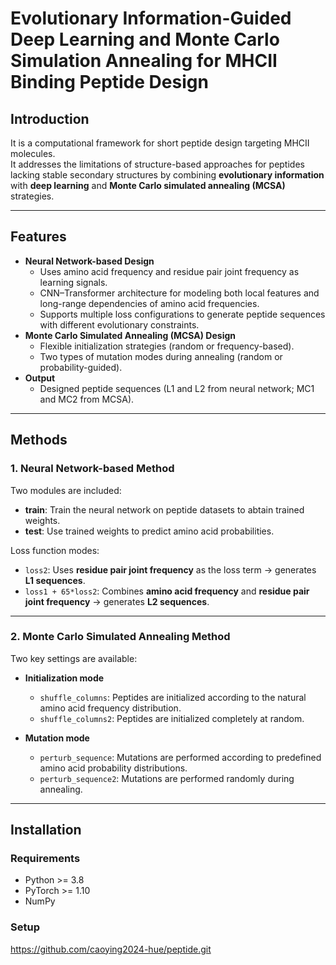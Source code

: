 # Evolutionary Information-Guided Deep Learning and Monte Carlo Simulation Annealing for MHCII Binding Peptide Design

## Introduction
It is a computational framework for short peptide design targeting MHCII molecules.  
It addresses the limitations of structure-based approaches for peptides lacking stable secondary structures by combining **evolutionary information** with **deep learning** and **Monte Carlo simulated annealing (MCSA)** strategies.  

---

## Features
- **Neural Network-based Design**
  - Uses amino acid frequency and residue pair joint frequency as learning signals.
  - CNN–Transformer architecture for modeling both local features and long-range dependencies of amino acid frequencies.
  - Supports multiple loss configurations to generate peptide sequences with different evolutionary constraints.
- **Monte Carlo Simulated Annealing (MCSA) Design**
  - Flexible initialization strategies (random or frequency-based).
  - Two types of mutation modes during annealing (random or probability-guided).
- **Output**
  - Designed peptide sequences (L1 and L2 from neural network; MC1 and MC2 from MCSA).

---

## Methods

### 1. Neural Network-based Method
Two modules are included:
- **train**: Train the neural network on peptide datasets to abtain trained weights.
- **test**: Use trained weights to predict amino acid probabilities.

Loss function modes:
- `loss2`: Uses **residue pair joint frequency** as the loss term → generates **L1 sequences**.
- `loss1 + 65*loss2`: Combines **amino acid frequency** and **residue pair joint frequency** → generates **L2 sequences**.

---

### 2. Monte Carlo Simulated Annealing Method
Two key settings are available:

- **Initialization mode**
  - `shuffle_columns`: Peptides are initialized according to the natural amino acid frequency distribution.
  - `shuffle_columns2`: Peptides are initialized completely at random.

- **Mutation mode**
  - `perturb_sequence`: Mutations are performed according to predefined amino acid probability distributions.
  - `perturb_sequence2`: Mutations are performed randomly during annealing.

---

## Installation

### Requirements
- Python >= 3.8
- PyTorch >= 1.10
- NumPy

### Setup
https://github.com/caoying2024-hue/peptide.git
